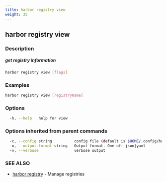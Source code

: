 ```yaml
---
title: harbor registry view
weight: 35
---
```

## harbor registry view

### Description

##### get registry information

```sh
harbor registry view [flags]
```

### Examples

```sh
harbor registry view [registryName]
```

### Options

```sh
  -h, --help   help for view
```

### Options inherited from parent commands

```sh
  -c, --config string          config file (default is $HOME/.config/harbor-cli/config.yaml)
  -o, --output-format string   Output format. One of: json|yaml
  -v, --verbose                verbose output
```

### SEE ALSO

* [harbor registry](harbor-registry.md)	 - Manage registries

